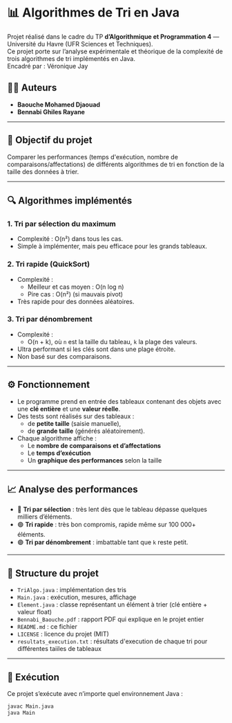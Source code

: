 # 📊 Algorithmes de Tri en Java

Projet réalisé dans le cadre du TP **d’Algorithmique et Programmation 4** — Université du Havre (UFR Sciences et Techniques).  
Ce projet porte sur l’analyse expérimentale et théorique de la complexité de trois algorithmes de tri implémentés en Java.    
Encadré par : Véronique Jay

## 👨‍💻 Auteurs

- **Baouche Mohamed Djaouad**
- **Bennabi Ghiles Rayane**

---

## 🧠 Objectif du projet

Comparer les performances (temps d'exécution, nombre de comparaisons/affectations) de différents algorithmes de tri en fonction de la taille des données à trier.

---

## 🔍 Algorithmes implémentés

### 1. Tri par sélection du maximum
- Complexité : O(n²) dans tous les cas.
- Simple à implémenter, mais peu efficace pour les grands tableaux.

### 2. Tri rapide (QuickSort)
- Complexité :
  - Meilleur et cas moyen : O(n log n)
  - Pire cas : O(n²) (si mauvais pivot)
- Très rapide pour des données aléatoires.

### 3. Tri par dénombrement
- Complexité :
  - O(n + k), où `n` est la taille du tableau, `k` la plage des valeurs.
- Ultra performant si les clés sont dans une plage étroite.
- Non basé sur des comparaisons.

---

## ⚙️ Fonctionnement

- Le programme prend en entrée des tableaux contenant des objets avec une **clé entière** et une **valeur réelle**.
- Des tests sont réalisés sur des tableaux :
  - de **petite taille** (saisie manuelle),
  - de **grande taille** (générés aléatoirement).
- Chaque algorithme affiche :
  - Le **nombre de comparaisons et d’affectations**
  - Le **temps d’exécution**
  - Un **graphique des performances** selon la taille

---

## 📈 Analyse des performances

- 🔵 **Tri par sélection** : très lent dès que le tableau dépasse quelques milliers d’éléments.
- 🟢 **Tri rapide** : très bon compromis, rapide même sur 100 000+ éléments.
- 🟣 **Tri par dénombrement** : imbattable tant que `k` reste petit.

---

## 📂 Structure du projet

- `TriAlgo.java` : implémentation des tris 
- `Main.java` : exécution, mesures, affichage
- `Element.java` : classe représentant un élément à trier (clé entière + valeur float)
- `Bennabi_Baouche.pdf` : rapport PDF qui explique en le projet entier 
- `README.md` : ce fichier
- `LICENSE` : licence du projet (MIT)
- `resultats_execution.txt` : résultats d'execution de chaque tri pour différentes taiiles de tableaux  

---

## 🚀 Exécution

Ce projet s’exécute avec n’importe quel environnement Java :

```bash
javac Main.java
java Main
